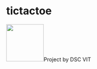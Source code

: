 # tictactoe

<img src="https://dscvit.com/images/dsc-logo-square.svg" width="100px" height="100px" />Project by DSC VIT
